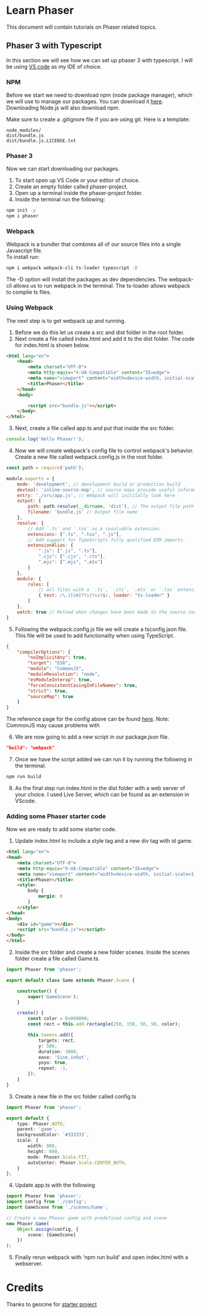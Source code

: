 # Learn Phaser
This document will contain tutorials on Phaser related topics.

## Phaser 3 with Typescript
In this section we will see how we can set up phaser 3 with typescript. I will be using [VS code](https://code.visualstudio.com/) as my IDE of choice.

### NPM
Before we start we need to download npm (node package manager), which we will use to manage our packages. You can download it [here](https://nodejs.org/en/). Downloading Node.js will also download npm.

Make sure to create a .gitignore file if you are using git. Here is a template:
```.gitignore
node_modules/
dist/bundle.js
dist/bundle.js.LICENSE.txt
```

### Phaser 3 
Now we can start downloading our packages.
1. To start open up VS Code or your editor of choice.
2. Create an empty folder called phaser-project.
3. Open up a terminal inside the phaser-project folder.
4. Inside the terminal run the following:
```bash
npm init -y
npm i phaser
```

### Webpack
Webpack is a bundler that combines all of our source files into a single Javascript file.  
To install run:
```bash
npm i webpack webpack-cli ts-loader typescript -D
```
The -D option will install the packages as dev dependencies. The webpack-cli allows us to run webpack in the terminal. The ts-loader allows webpack to complie ts files.

### Using Webpack
The next step is to get webpack up and running. 
1. Before we do this let us create a src and dist folder in the root folder.
2. Next create a file called index.html and add it to the dist folder. The code for index.html is shown below.
```html
<html lang="en">
    <head>
        <meta charset="UTF-8">
        <meta http-equiv="X-UA-Compatible" content="IE=edge">
        <meta name="viewport" content="width=device-width, initial-scale=1.0">
        <title>Phaser</title>
    </head>
    <body>

        <script src="bundle.js"></script>
    </body>
</html>
```

3. Next, create a file called app.ts and put that inside the src folder. 
```Typescript
console.log('Hello Phaser!');
```

4. Now we will create webpack's config file to control webpack's behavior. Create a new file called webpack.config.js in the root folder.
```Javascript
const path = require('path');

module.exports = {
    mode: 'development', // development build or production build
    devtool: 'inline-source-map', // source maps provide useful information durning development
    entry: './src/app.js', // Webpack will initilally look here
    output: {
        path: path.resolve(__dirname, 'dist'), // The output file path
        filename: 'bundle.js' // Output file name
    },
    resolve: {
        // Add `.ts` and `.tsx` as a resolvable extension.
        extensions: [".ts", ".tsx", ".js"],
        // Add support for TypeScripts fully qualified ESM imports.
        extensionAlias: {
            ".js": [".js", ".ts"],
            ".cjs": [".cjs", ".cts"],
            ".mjs": [".mjs", ".mts"]
        }
    },
    module: {
        rules: [
            // all files with a `.ts`, `.cts`, `.mts` or `.tsx` extension will be handled by `ts-loader`
            { test: /\.([cm]?ts|tsx)$/, loader: "ts-loader" }
        ]
    },
    watch: true // Reload when changes have been made to the source code.
}
```

5. Following the webpack.config.js file we will create a tsconfig.json file. This file will be used to add functionality when using TypeScript.
```json
{
    "compilerOptions": {
        "noImplicitAny": true,
        "target": "ES6",
        "module": "CommonJS",
        "moduleResolution": "node",
        "esModuleInterop": true,
        "forceConsistentCasingInFileNames": true,
        "strict": true,
        "sourceMap": true
    }
}
```
The reference page for the config above can be found [here](https://www.typescriptlang.org/tsconfig).
Note: CommonJS may cause problems with 

6. We are now going to add a new script in our package.json file.
```json
"build": "webpack"
```
7. Once we have the script added we can run it by running the following in the terminal.
```bash
npm run build
```
8. As the final step run index.html in the dist folder with a web server of your choice. I used Live Server, which can be found as an extension in VScode.


### Adding some Phaser starter code
Now we are ready to add some starter code.
1. Update index.html to include a style tag and a new div tag with id game.
```html
<html lang="en">
<head>
    <meta charset="UTF-8">
    <meta http-equiv="X-UA-Compatible" content="IE=edge">
    <meta name="viewport" content="width=device-width, initial-scale=1.0">
    <title>Phaser</title>
    <style>
        body {
            margin: 0
        }
    </style>
</head>
<body>
    <div id="game"></div>
    <script src="bundle.js"></script>
</body>
</html>
```

2. Inside the src folder and create a new folder scenes. Inside the scenes folder create a file called Game.ts.
```Typescript
import Phaser from 'phaser';

export default class Game extends Phaser.Scene {

    constructor() {
        super('GameScene');
    }

    create() {
        const color = 0x000000;
        const rect = this.add.rectangle(250, 150, 50, 50, color);

        this.tweens.add({
            targets: rect,
            y: 500,
            duration: 3000,
            ease: 'Sine.inOut',
            yoyo: true,
            repeat: -1,
        });
    }
}
```

3. Create a new file in the src folder called config.ts
```Typescript
import Phaser from 'phaser';

export default {
    type: Phaser.AUTO,
    parent: 'game',
    backgroundColor: `#333333`,
    scale: {
        width: 800,
        height: 600,
        mode: Phaser.Scale.FIT,
        autoCenter: Phaser.Scale.CENTER_BOTH,
    }
};
```

4. Update app.ts with the following
```Typescript
import Phaser from 'phaser';
import config from './config';
import GameScene from './scenes/Game';

// Create a new Phaser game with predefined config and scene
new Phaser.Game(
    Object.assign(config, {
        scene: [GameScene]
    })
);
```

5. Finally rerun webpack with 'npm run build' and open index.html with a webserver.


# Credits
Thanks to geocine for [starter project](https://github.com/geocine/phaser3-rollup-typescript)  
